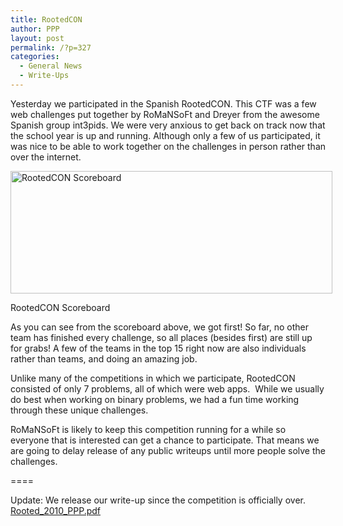 ```yaml
---
title: RootedCON
author: PPP
layout: post
permalink: /?p=327
categories:
  - General News
  - Write-Ups
---
```

Yesterday we participated in the Spanish RootedCON. This CTF was a few web challenges put together by RoMaNSoFt and Dreyer from the awesome Spanish group int3pids. We were very anxious to get back on track now that the school year is up and running. Although only a few of us participated, it was nice to be able to work together on the challenges in person rather than over the internet.

<div id="attachment_328" style="width: 525px" class="wp-caption aligncenter">
  <img class="size-full wp-image-328 " title="RootedCON Scoreboard" src="http://ppp.cylab.cmu.edu/wordpress/wp-content/uploads/2010/09/Screenshot.png" alt="RootedCON Scoreboard" width="515" height="196" />
  
  <p class="wp-caption-text">
    RootedCON Scoreboard
  </p>
</div>

As you can see from the scoreboard above, we got first! So far, no other team has finished every challenge, so all places (besides first) are still up for grabs! A few of the teams in the top 15 right now are also individuals rather than teams, and doing an amazing job.

Unlike many of the competitions in which we participate, RootedCON consisted of only 7 problems, all of which were web apps.  While we usually do best when working on binary problems, we had a fun time working through these unique challenges.

RoMaNSoFt is likely to keep this competition running for a while so everyone that is interested can get a chance to participate. That means we are going to delay release of any public writeups until more people solve the challenges.

====

Update: We release our write-up since the competition is officially over. [Rooted\_2010\_PPP.pdf][1]

 [1]: http://ppp.cylab.cmu.edu/wordpress/wp-content/uploads/2010/09/Rooted_2010_PPP.pdf